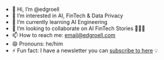 - 👋 Hi, I’m @edgroell
- 👀 I’m interested in AI, FinTech & Data Privacy
- 🌱 I’m currently learning AI Engineering
- 💞️ I’m looking to collaborate on AI FinTech Stories 🧠💶🚀
- 📫 How to reach me: email@edgroell.com
- 😄 Pronouns: he/him
- ⚡ Fun fact: I have a newsletter you can <a class="libutton" href="https://www.linkedin.com/build-relation/newsletter-follow?entityUrn=7328509147346341889" target="_blank">subscribe to here</a> 💡

<!---
edgroell/edgroell is a ✨ special ✨ repository because its `README.md` (this file) appears on your GitHub profile.
You can click the Preview link to take a look at your changes.
--->
